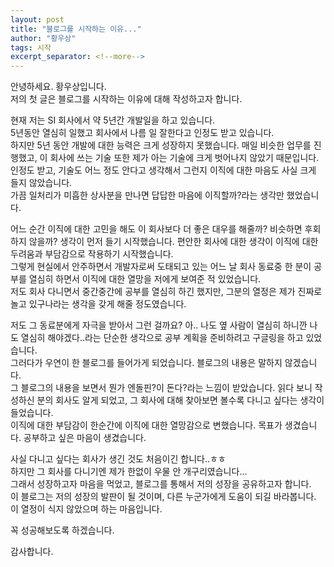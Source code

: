 ```yaml
---
layout: post
title: "블로그를 시작하는 이유..."
author: "황우상"
tags: 시작
excerpt_separator: <!--more-->
---
```


안녕하세요. 황우상입니다. <br>
저의 첫 글은 블로그를 시작하는 이유에 대해 작성하고자 합니다.<!--more-->

현재 저는 SI 회사에서 약 5년간 개발일을 하고 있습니다. <br>
5년동안 열심히 일했고 회사에서 나름 일 잘한다고 인정도 받고 있습니다. <br>
하지만 5년 동안 개발에 대한 능력은 크게 성장하지 못했습니다. 매일 비슷한 업무를 진행했고, 이 회사에 쓰는 기술 또한 제가 아는 기술에 크게 벗어나지 않았기 때문입니다.<br>
인정도 받고, 기술도 어느 정도 안다고 생각해서 그런지 이직에 대한 마음도 사실 크게 들지 않았습니다. <br>
가끔 일처리가 미흡한 상사분을 만나면 답답한 마음에 이직할까?라는 생각만 했었습니다. <br>

어느 순간 이직에 대한 고민을 해도 이 회사보다 더 좋은 대우를 해줄까? 비슷하면 후회하지 않을까? 생각이 먼저 들기 시작했습니다. 편안한 회사에 대한 생각이 이직에 대한 두려움과 부담감으로 작용하기 시작했습니다.<br>
그렇게 현실에서 안주하면서 개발자로써 도태되고 있는 어느 날 회사 동료중 한 분이 공부를 열심히 하면서 이직에 대한 열망을 저에게 보여준 적 있었습니다. <br>
저도 회사 다니면서 중간중간에 공부를 열심히 하긴 했지만, 그분의 열정은 제가 진짜로 놀고 있구나라는 생각을 갖게 해줄 정도였습니다. <br>

저도 그 동료분에게 자극을 받아서 그런 걸까요? 아.. 나도 옆 사람이 열심히 하니깐 나도 열심히 해야겠다..라는 단순한 생각으로 공부 계획을 준비하려고 구글링을 하고 있었습니다.<br>
그러다가 우연이 한 블로그를 들어가게 되었습니다. 블로그의 내용은 말하지 않겠습니다. <br>
그 블로그의 내용을 보면서 뭔가 엔돌핀?이 돈다?라는 느낌이 받았습니다. 읽다 보니 작성하신 분의 회사도 알게 되었고, 그 회사에 대해 찾아보면 볼수록 다니고 싶다는 생각이 들었습니다.<br>
이직에 대한 부담감이 한순간에 이직에 대한 열망감으로 변했습니다. 목표가 생겼습니다. 공부하고 싶은 마음이 생겼습니다.

사실 다니고 싶다는 회사가 생긴 것도 처음이긴 합니다..ㅎㅎ<br>
하지만 그 회사를 다니기엔 제가 한없이 우물 안 개구리였습니다...<br>
그래서 성장하고자 마음을 먹었고, 블로그를 통해서 저의 성장을 공유하고자 합니다. <br>
이 블로그는 저의 성장의 발판이 될 것이며, 다른 누군가에게 도움이 되길 바라봅니다.<br>
이 열정이 식지 않았으며 하는 마음입니다.<br>

꼭 성공해보도록 하겠습니다.

감사합니다.
